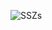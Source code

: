 ![SSZs](https://user-images.githubusercontent.com/38377619/124143041-130f2100-da8b-11eb-8509-7ec659f23774.gif)

